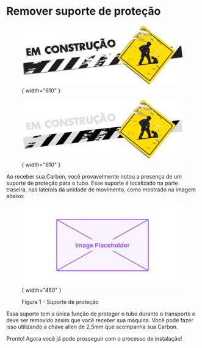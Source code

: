 # Remover suporte de proteção

<figure markdown="span">
  
  ![](../images/construcao-light.png#only-light){ width="610" }
  <figcaption></figcaption>

  ![](../images/construcao-dark.png#only-dark){ width="610" }
  <figcaption></figcaption>
  
</figure>

Ao receber sua Carbon, você provavelmente notou a presença de um suporte de proteção para o tubo. Esse suporte é localizado na parte traseira, nas laterais da unidade de movimento, como mostrado na imagem abaixo:

<figure markdown="span">

  ![](../images/image-placeholder.png){ width="450" }
  <figcaption>Figura 1 - Suporte de proteção</figcaption>

</figure>



Essa suporte tem a única função de proteger o tubo durante o transporte e deve ser removido assim que você receber sua máquina. Você pode fazer isso utilizando a chave allen de 2,5mm que acompanha sua Carbon.

Pronto! Agora você já pode prosseguir com o processo de instalação!